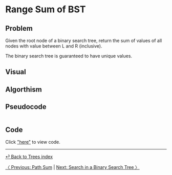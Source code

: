 # Range Sum of BST
## Problem
Given the root node of a binary search tree, return the sum of values of all nodes with value between L and R (inclusive).

The binary search tree is guaranteed to have unique values.

## Visual

## Algorthism

## Pseudocode
```
```


## Code
Click ["here"](rangeSum.js) to view code.

<hr>

[ ⏎ Back to Trees index ](../README.md) 

[〈 Previous: Path Sum](../pathSum/README.md) | [Next: Search in a Binary Search Tree 〉](../searchTree/README.md)

